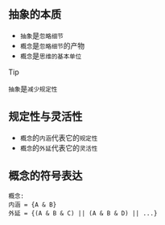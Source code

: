 ## 抽象的本质

- `抽象`是`忽略细节`
- `概念`是`忽略细节`的产物
- `概念`是`思维的基本单位`

> [!TIP]
> `抽象`是`减少规定性`

## 规定性与灵活性

- `概念`的`内涵`代表它的`规定性`
- `概念`的`外延`代表它的`灵活性`

## 概念的符号表达

```
概念:
内涵 = {A & B}
外延 = {(A & B & C) || (A & B & D) || ...}
```
